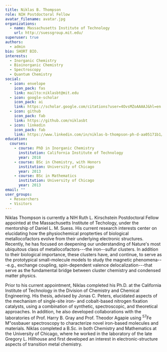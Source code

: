 ```yaml
---
title: Niklas B. Thompson
role: NIH Postdoctoral Fellow
avatar_filename: avatar.jpg
organizations:
  - name: Massachusetts Institute of Technology
    url: http://suessgroup.mit.edu/
superuser: true
authors:
  - admin
bio: SHORT BIO.
interests:
  - Inorganic Chemistry
  - Bioinorganic Chemistry
  - Spectroscopy
  - Quantum Chemistry
social:
  - icon: envelope
    icon_pack: fas
    link: mailto:niklasbt@mit.edu
  - icon: google-scholar
    icon_pack: ai
    link: https://scholar.google.com/citations?user=4OvsMZoAAAAJ&hl=en
  - icon: github
    icon_pack: fab
    link: https://github.com/niklasbt
  - icon: linkedin
    icon_pack: fab
    link: https://www.linkedin.com/in/niklas-b-thompson-ph-d-aa05171b1/
education:
  courses:
    - course: PhD in Inorganic Chemistry
      institution: California Institute of Technology
      year: 2018
    - course: BSc in Chemistry, with Honors
      institution: University of Chicago
      year: 2013
    - course: BSc in Mathematics
      institution: University of Chicago
      year: 2013
email: ""
user_groups:
  - Researchers
  - Visitors
---
```


Niklas Thompson is currently a NIH Ruth L. Kirschstein Postdoctoral Fellow appointed at the Massachusetts Institute of Techology, under the mentorship of Daniel L. M. Suess. His current research interests center on elucidating how the physiochemical propterties of biological metallocofactors evolve from their underlying electronic structures. Recently, he has focused on deepening our understanding of Nature's most ubiquitous class of metallocofactors---the iron--sulfur clusters. In addition to their biological importance, these clusters have, and continue, to serve as the prototypical small-molecule models to study the magnetic phenomena---e.g., exchange coupling, spin-dependent valence delocalization---that serve as the fundamental bridge between cluster chemistry and condensed matter physics. 

Prior to his current appointment, Niklas completed his Ph.D. at the California Institute of Technology in the Division of Chemistry and Chemical Engineering. His thesis, advised by Jonas C. Peters, elucidated aspects of the mechanism of single-site iron- and cobalt-based nitrogen fixation catalysts, using a combination of synthetic, spectroscopic, and theoretical approaches. In addition, he also developed collaborations with the laboratories of Prof. Harry B. Gray and Prof. Theodor Agapie using <sup>57</sup>Fe M\"ossbauer spectroscopy to characterize novel iron-based molecules and materials. Niklas completed a B.Sc. in both Chemistry and Mathematics at the University of Chicago, where he worked in the laboratory of the late Gregory L. Hillhouse and first developed an interest in electronic-structure aspects of transition metal chemistry.



